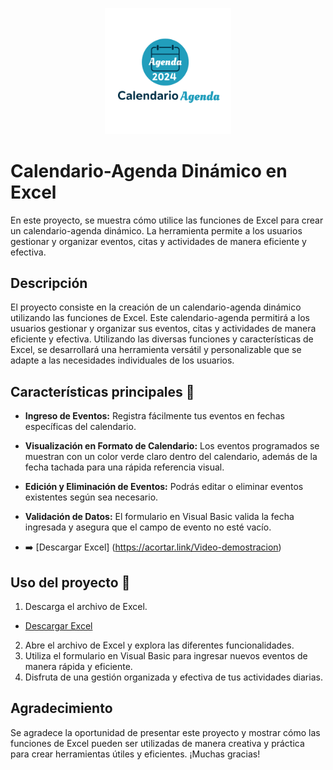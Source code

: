 <p align="center">
   <a href="https://1drv.ms/x/c/6ccc2d91e80a0ebd/EQMu31a_JbxHoI54NMkFz1kBkFmh7JyXcpQe4qYfKcKJFg?e=aHfz05">
  <img src="/img/Agenda.png" alt="Descripción de la imagen" width="40%">
</a>
</p>


# Calendario-Agenda Dinámico en Excel

En este proyecto, se muestra cómo utilice las funciones de Excel para crear un calendario-agenda dinámico. La herramienta permite a los usuarios gestionar y organizar eventos, citas y actividades de manera eficiente y efectiva. 

## Descripción

El proyecto consiste en la creación de un calendario-agenda dinámico utilizando las funciones de Excel. Este calendario-agenda permitirá a los usuarios gestionar y organizar sus eventos, citas y actividades de manera eficiente y efectiva. Utilizando las diversas funciones y características de Excel, se desarrollará una herramienta versátil y personalizable que se adapte a las necesidades individuales de los usuarios.

## Características principales 🚀

- **Ingreso de Eventos:** Registra fácilmente tus eventos en fechas específicas del calendario.
- **Visualización en Formato de Calendario:** Los eventos programados se muestran con un color verde claro dentro del calendario, además de la fecha tachada para una rápida referencia visual.
- **Edición y Eliminación de Eventos:** Podrás editar o eliminar eventos existentes según sea necesario.
- **Validación de Datos:** El formulario en Visual Basic valida la fecha ingresada y asegura que el campo de evento no esté vacío.

- ➡️ [Descargar Excel] (https://acortar.link/Video-demostracion)

## Uso del proyecto 📝

1. Descarga el archivo de Excel.
- [Descargar Excel](https://github.com/bparedes21/Calendario-Agenda-Dinamico-en-Excel/tree/main/Archivo%20Excel)
2. Abre el archivo de Excel y explora las diferentes funcionalidades.
3. Utiliza el formulario en Visual Basic para ingresar nuevos eventos de manera rápida y eficiente.
4. Disfruta de una gestión organizada y efectiva de tus actividades diarias.

## Agradecimiento

Se agradece la oportunidad de presentar este proyecto y mostrar cómo las funciones de Excel pueden ser utilizadas de manera creativa y práctica para crear herramientas útiles y eficientes. ¡Muchas gracias!

